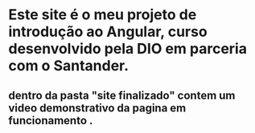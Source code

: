 # Este site é o meu projeto de introdução ao Angular, curso desenvolvido pela DIO em parceria com o Santander.

## dentro da pasta "site finalizado" contem um video demonstrativo da pagina em funcionamento .
